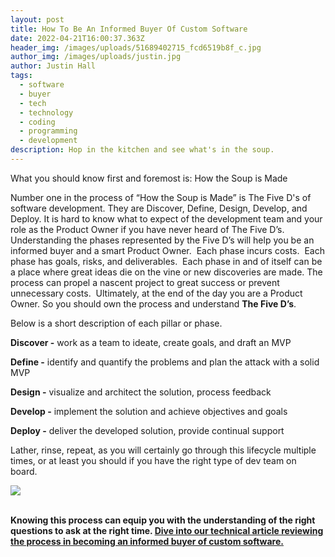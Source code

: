 ```yaml
---
layout: post
title: How To Be An Informed Buyer Of Custom Software
date: 2022-04-21T16:00:37.363Z
header_img: /images/uploads/51689402715_fcd6519b8f_c.jpg
author_img: /images/uploads/justin.jpg
author: Justin Hall
tags:
  - software
  - buyer
  - tech
  - technology
  - coding
  - programming
  - development
description: Hop in the kitchen and see what's in the soup.
---
```

What you should know first and foremost is: How the Soup is Made



Number one in the process of “How the Soup is Made” is The Five D's of software development. They are Discover, Define, Design, Develop, and Deploy. It is hard to know what to expect of the development team and your role as the Product Owner if you have never heard of The Five D’s. Understanding the phases represented by the Five D’s will help you be an informed buyer and a smart Product Owner.  Each phase incurs costs.  Each phase has goals, risks, and deliverables.  Each phase in and of itself can be a place where great ideas die on the vine or new discoveries are made. The process can propel a nascent project to great success or prevent unnecessary costs.  Ultimately, at the end of the day you are a Product Owner. So you should own the process and understand **The Five D’s**.



Below is a short description of each pillar or phase.

**Discover -** work as a team to ideate, create goals, and draft an MVP

**Define -** identify and quantify the problems and plan the attack with a solid MVP

**Design -** visualize and architect the solution, process feedback

**Develop -** implement the solution and achieve objectives and goals

**Deploy -** deliver the developed solution, provide continual support



Lather, rinse, repeat, as you will certainly go through this lifecycle multiple times, or at least you should if you have the right type of dev team on board.  

![](https://lh6.googleusercontent.com/oQToUUHyc4cmznaxlZmj5u7ppPAd5KXcEQ0hv_U3Owb9OaC-qK60rYDGBjRlfZfuczkxy9upJYxyI8xD4M6oaLwPG6VtVJ_xujQCsmWrfudf2_NTKijKiyb45YgbmJ458qCzfl0i)

**\
Knowing this process can equip you with the understanding of the right questions to ask at the right time. [Dive into our technical article reviewing the process in becoming an informed buyer of custom software.](https://justinhall.com/blog/posts/become-informed-buyer-of-custom-software.html)**